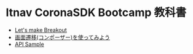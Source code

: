 # Itnav CoronaSDK Bootcamp 教科書

* [Let's make Breakout](./breakoutSample/index.md)
* [画面遷移\(コンポーザー\)を使ってみよう](./composerSample/index.md)
* [API Sample](./apiSample/index.md)



